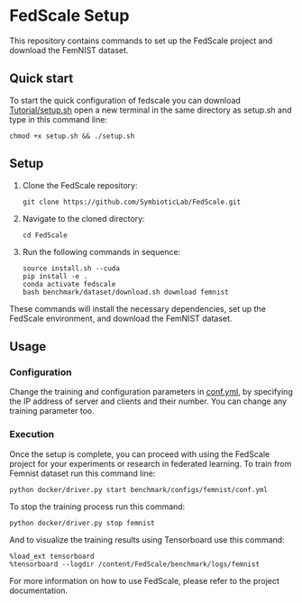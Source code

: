# FedScale Setup

This repository contains commands to set up the FedScale project and download the FemNIST dataset.


## Quick start
To start the quick configuration of fedscale you can download [Tutorial/setup.sh](https://github.com/AyoubSaidane/FedScale/edit/master/Tutorial/setup.sh) open a new terminal in the same directory as setup.sh and type in this command line:

```
chmod +x setup.sh && ./setup.sh
```

## Setup

1. Clone the FedScale repository:

    ```
    git clone https://github.com/SymbioticLab/FedScale.git
    ```

2. Navigate to the cloned directory:

    ```
    cd FedScale
    ```

3. Run the following commands in sequence:

    ```
    source install.sh --cuda
    pip install -e .
    conda activate fedscale
    bash benchmark/dataset/download.sh download femnist
    ```

These commands will install the necessary dependencies, set up the FedScale environment, and download the FemNIST dataset.

## Usage

### Configuration

Change the training and configuration parameters in [conf.yml](https://github.com/AyoubSaidane/FedScale/blob/master/benchmark/configs/femnist/conf.yml), by specifying the IP address of server and clients and their number. You can change any training parameter too.  

### Execution

Once the setup is complete, you can proceed with using the FedScale project for your experiments or research in federated learning.
To train from Femnist dataset run this command line:
```
python docker/driver.py start benchmark/configs/femnist/conf.yml
```
To stop the training process run this command:
```
python docker/driver.py stop femnist
```
And to visualize the training results using Tensorboard use this command:
```
%load_ext tensorboard
%tensorboard --logdir /content/FedScale/benchmark/logs/femnist
```

For more information on how to use FedScale, please refer to the project documentation.

